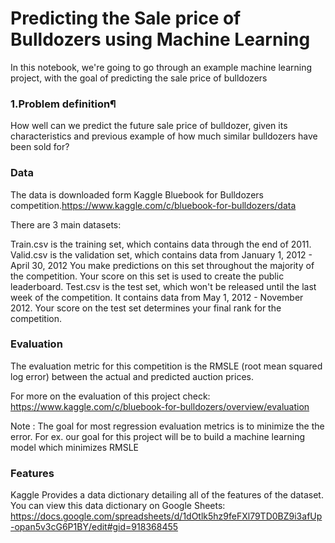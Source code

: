 
# Predicting the Sale price of Bulldozers using Machine Learning

In this notebook, we're going to go through an example machine learning project, with the goal of predicting the sale price of bulldozers

### 1.Problem definition¶
How well can we predict the future sale price of bulldozer, given its characteristics and previous example of how much similar bulldozers have been sold for?

### Data
The data is downloaded form Kaggle Bluebook for Bulldozers competition.https://www.kaggle.com/c/bluebook-for-bulldozers/data

There are 3 main datasets:

Train.csv is the training set, which contains data through the end of 2011.
Valid.csv is the validation set, which contains data from January 1, 2012 - April 30, 2012 You make predictions on this set throughout the majority of the competition. Your score on this set is used to create the public leaderboard.
Test.csv is the test set, which won't be released until the last week of the competition. It contains data from May 1, 2012 - November 2012. Your score on the test set determines your final rank for the competition.

### Evaluation
The evaluation metric for this competition is the RMSLE (root mean squared log error) between the actual and predicted auction prices.

For more on the evaluation of this project check: https://www.kaggle.com/c/bluebook-for-bulldozers/overview/evaluation

Note : The goal for most regression evaluation metrics is to minimize the the error. For ex. our goal for this project will be to build a machine learning model which minimizes RMSLE

### Features
Kaggle Provides a data dictionary detailing all of the features of the dataset. You can view this data dictionary on Google Sheets: https://docs.google.com/spreadsheets/d/1dOtlk5hz9feFXl79TD0BZ9i3afUp-opan5v3cG6P1BY/edit#gid=918368455